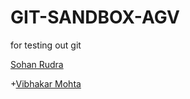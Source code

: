 # GIT-SANDBOX-AGV
for testing out git

[Sohan Rudra](https://github.com/rudrasohan)

+[Vibhakar Mohta](https:github.com/vib2810)
